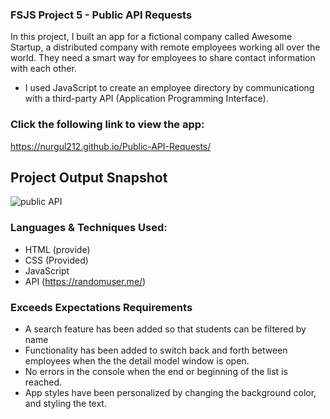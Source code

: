 ### FSJS Project 5 - Public API Requests
In this project, I built an app for a fictional company called Awesome Startup, a distributed company with remote employees working all over the world. They need a smart way for employees to share contact information with each other.

- I used JavaScript to create an employee directory by communicationg with a third-party API (Application Programming Interface).

### Click the following link to view the app:
https://nurgul212.github.io/Public-API-Requests/
## Project Output Snapshot
![public API](https://github.com/nurgul212/learning-git/assets/90399606/0cc2dffb-1c46-4bee-a3bc-b94c303beaad)

### Languages & Techniques Used: 
- HTML (provide)
- CSS (Provided)
- JavaScript
- API (https://randomuser.me/)

### Exceeds Expectations Requirements
- A search feature has been added so that students can be filtered by name
- Functionality has been added to switch back and forth between employees when the the detail model window is open.
- No errors in the console when the end or beginning of the list is reached.
- App styles have been personalized by changing the background color, and styling the text.

